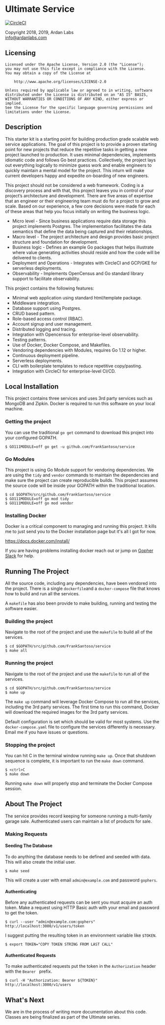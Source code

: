 # Ultimate Service

[![CircleCI](https://circleci.com/gh/ardanlabs/service.svg?style=svg)](https://circleci.com/gh/ardanlabs/service)

Copyright 2018, 2019, Ardan Labs  
info@ardanlabs.com

## Licensing

```
Licensed under the Apache License, Version 2.0 (the "License");
you may not use this file except in compliance with the License.
You may obtain a copy of the License at

    http://www.apache.org/licenses/LICENSE-2.0

Unless required by applicable law or agreed to in writing, software
distributed under the License is distributed on an "AS IS" BASIS,
WITHOUT WARRANTIES OR CONDITIONS OF ANY KIND, either express or implied.
See the License for the specific language governing permissions and
limitations under the License.
```

## Description

This starter kit is a starting point for building production grade scalable web service applications. The goal of this project is to provide a proven starting point for new projects that reduce the repetitive tasks in getting a new project launched to production. It uses minimal dependencies, implements idiomatic code and follows Go best practices. Collectively, the project lays out everything logically to minimize guess work and enable engineers to quickly maintain a mental model for the project. This inturn will make current developers happy and expedite on-boarding of new engineers.

This project should not be considered a web framework. Coding is a discovery process and with that, this project leaves you in control of your project’s architecture and development. There are five areas of expertise that an engineer or their engineering team must do for a project to grow and scale. Based on our experience, a few core decisions were made for each of these areas that help you focus initially on writing the business logic.

* Micro level - Since business applications require data storage this project implements Postgres. The implementation facilitates the data semantics that define the data being captured and their relationships.
* Macro level - The project architecture and design provides basic project structure and foundation for development.
* Business logic - Defines an example Go packages that helps illustrate where value generating activities should reside and how the code will be delivered to clients.
* Deployment and Operations - Integrates with CircleCI and GCP/GKE for serverless deployments.
* Observability - Implements OpenCensus and Go standard library support to facilitate observability.

This project contains the following features:

* Minimal web application using standard html/template package.
* Middleware integration.
* Database support using Postgres.
* CRUD based pattern.
* Role-based access control (RBAC).
* Account signup and user management.
* Distributed logging and tracing.
* Integration with Opencensus for enterprise-level observability.
* Testing patterns.
* Use of Docker, Docker Compose, and Makefiles.
* Vendoring dependencies with Modules, requires Go 1.12 or higher.
* Continuous deployment pipeline.
* Serverless deployments.
* CLI with boilerplate templates to reduce repetitive copy/pasting.
* Integration with CircleCI for enterprise-level CI/CD.

## Local Installation

This project contains three services and uses 3rd party services such as MongoDB and Zipkin. Docker is required to run this software on your local machine.

### Getting the project

You can use the traditional `go get` command to download this project into your configured GOPATH.

```
$ GO111MODULE=off go get -u github.com/FrankSantoso/service
```

### Go Modules

This project is using Go Module support for vendoring dependencies. We are using the `tidy` and `vendor` commands to maintain the dependencies and make sure the project can create reproducible builds. This project assumes the source code will be inside your GOPATH within the traditional location.

```
$ cd $GOPATH/src/github.com/FrankSantoso/service
$ GO111MODULE=off go mod tidy
$ GO111MODULE=off go mod vendor
```

### Installing Docker

Docker is a critical component to managing and running this project. It kills me to just send you to the Docker installation page but it's all I got for now.

https://docs.docker.com/install/

If you are having problems installing docker reach out or jump on [Gopher Slack](http://invite.slack.golangbridge.org/) for help.

## Running The Project

All the source code, including any dependencies, have been vendored into the project. There is a single `dockerfile`and a `docker-compose` file that knows how to build and run all the services.

A `makefile` has also been provide to make building, running and testing the software easier.

### Building the project

Navigate to the root of the project and use the `makefile` to build all of the services.

```
$ cd $GOPATH/src/github.com/FrankSantoso/service
$ make all
```

### Running the project

Navigate to the root of the project and use the `makefile` to run all of the services.

```
$ cd $GOPATH/src/github.com/FrankSantoso/service
$ make up
```

The `make up` command will leverage Docker Compose to run all the services, including the 3rd party services. The first time to run this command, Docker will download the required images for the 3rd party services.

Default configuration is set which should be valid for most systems. Use the `docker-compose.yaml` file to configure the services differently is necessary. Email me if you have issues or questions.

### Stopping the project

You can hit <ctrl>C in the terminal window running `make up`. Once that shutdown sequence is complete, it is important to run the `make down` command.

```
$ <ctrl>C
$ make down
```

Running `make down` will properly stop and terminate the Docker Compose session.

## About The Project

The service provides record keeping for someone running a multi-family garage sale. Authenticated users can maintain a list of products for sale.

<!--The service uses the following models:-->

<!--<img src="https://raw.githubusercontent.com/ardanlabs/service/master/models.jpg" alt="Garage Sale Service Models" title="Garage Sale Service Models" />-->

<!--(Diagram generated with draw.io using `models.xml` file)-->

### Making Requests

#### Seeding The Database

To do anything the database needs to be defined and seeded with data. This will also create the initial user.

```
$ make seed
```

This will create a user with email `admin@example.com` and password `gophers`.

#### Authenticating

Before any authenticated requests can be sent you must acquire an auth token. Make a request using HTTP Basic auth with your email and password to get the token.

```
$ curl --user "admin@example.com:gophers" http://localhost:3000/v1/users/token
```

I suggest putting the resulting token in an environment variable like `$TOKEN`.

```
$ export TOKEN="COPY TOKEN STRING FROM LAST CALL"
```

#### Authenticated Requests

To make authenticated requests put the token in the `Authorization` header with the `Bearer ` prefix.

```
$ curl -H "Authorization: Bearer ${TOKEN}" http://localhost:3000/v1/users
```

## What's Next

We are in the process of writing more documentation about this code. Classes are being finalized as part of the Ultimate series.
